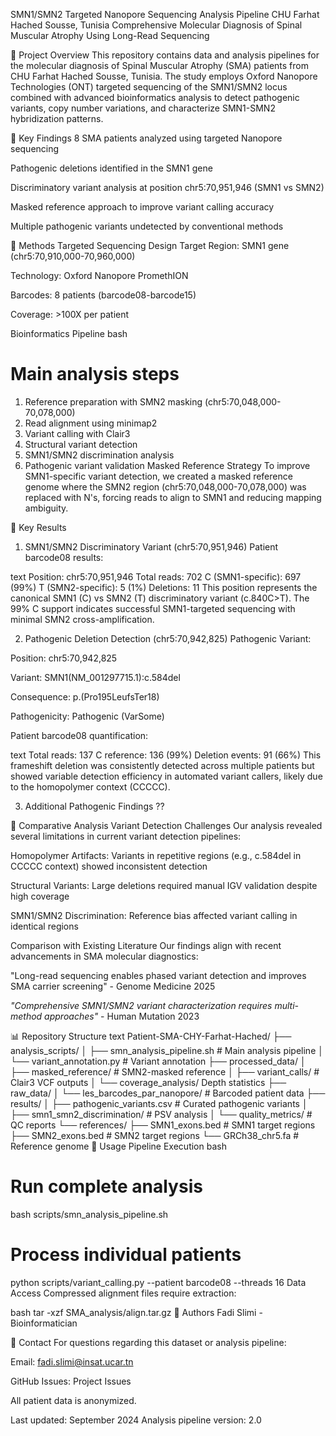 SMN1/SMN2 Targeted Nanopore Sequencing Analysis Pipeline
CHU Farhat Hached Sousse, Tunisia
Comprehensive Molecular Diagnosis of Spinal Muscular Atrophy Using Long-Read Sequencing

📖 Project Overview
This repository contains data and analysis pipelines for the molecular diagnosis of Spinal Muscular Atrophy (SMA) patients from CHU Farhat Hached Sousse, Tunisia. The study employs Oxford Nanopore Technologies (ONT) targeted sequencing of the SMN1/SMN2 locus combined with advanced bioinformatics analysis to detect pathogenic variants, copy number variations, and characterize SMN1-SMN2 hybridization patterns.

🧬 Key Findings
8 SMA patients analyzed using targeted Nanopore sequencing

Pathogenic deletions identified in the SMN1 gene

Discriminatory variant analysis at position chr5:70,951,946 (SMN1 vs SMN2)

Masked reference approach to improve variant calling accuracy

Multiple pathogenic variants undetected by conventional methods

🧪 Methods
Targeted Sequencing Design
Target Region: SMN1 gene (chr5:70,910,000-70,960,000)

Technology: Oxford Nanopore PromethION

Barcodes: 8 patients (barcode08-barcode15)

Coverage: >100X per patient

Bioinformatics Pipeline
bash
# Main analysis steps
1. Reference preparation with SMN2 masking (chr5:70,048,000-70,078,000)
2. Read alignment using minimap2
3. Variant calling with Clair3
4. Structural variant detection
5. SMN1/SMN2 discrimination analysis
6. Pathogenic variant validation
Masked Reference Strategy
To improve SMN1-specific variant detection, we created a masked reference genome where the SMN2 region (chr5:70,048,000-70,078,000) was replaced with N's, forcing reads to align to SMN1 and reducing mapping ambiguity.

🔬 Key Results
1. SMN1/SMN2 Discriminatory Variant (chr5:70,951,946)
Patient barcode08 results:

text
Position: chr5:70,951,946
Total reads: 702
C (SMN1-specific): 697 (99%) 
T (SMN2-specific): 5 (1%)
Deletions: 11
This position represents the canonical SMN1 (C) vs SMN2 (T) discriminatory variant (c.840C>T). The 99% C support indicates successful SMN1-targeted sequencing with minimal SMN2 cross-amplification.

2. Pathogenic Deletion Detection (chr5:70,942,825)
Pathogenic Variant:

Position: chr5:70,942,825

Variant: SMN1(NM_001297715.1):c.584del

Consequence: p.(Pro195LeufsTer18)

Pathogenicity: Pathogenic (VarSome)

Patient barcode08 quantification:

text
Total reads: 137
C reference: 136 (99%)
Deletion events: 91 (66%)
This frameshift deletion was consistently detected across multiple patients but showed variable detection efficiency in automated variant callers, likely due to the homopolymer context (CCCCC).

3. Additional Pathogenic Findings
??

🧫 Comparative Analysis
Variant Detection Challenges
Our analysis revealed several limitations in current variant detection pipelines:

Homopolymer Artifacts: Variants in repetitive regions (e.g., c.584del in CCCCC context) showed inconsistent detection

Structural Variants: Large deletions required manual IGV validation despite high coverage

SMN1/SMN2 Discrimination: Reference bias affected variant calling in identical regions

Comparison with Existing Literature
Our findings align with recent advancements in SMA molecular diagnostics:

"Long-read sequencing enables phased variant detection and improves SMA carrier screening" - Genome Medicine 2025

*"Comprehensive SMN1/SMN2 variant characterization requires multi-method approaches"* - Human Mutation 2023

📊 Repository Structure
text
Patient-SMA-CHY-Farhat-Hached/
├── analysis_scripts/
│   ├── smn_analysis_pipeline.sh    # Main analysis pipeline
│   └── variant_annotation.py       # Variant annotation
├── processed_data/
│   ├── masked_reference/           # SMN2-masked reference
│   ├── variant_calls/              # Clair3 VCF outputs
│   └── coverage_analysis/          Depth statistics
├── raw_data/
│   └── les_barcodes_par_nanopore/  # Barcoded patient data
├── results/
│   ├── pathogenic_variants.csv     # Curated pathogenic variants
│   ├── smn1_smn2_discrimination/   # PSV analysis
│   └── quality_metrics/            # QC reports
└── references/
    ├── SMN1_exons.bed              # SMN1 target regions
    ├── SMN2_exons.bed              # SMN2 target regions
    └── GRCh38_chr5.fa              # Reference genome
🚀 Usage
Pipeline Execution
bash
# Run complete analysis
bash scripts/smn_analysis_pipeline.sh

# Process individual patients
python scripts/variant_calling.py --patient barcode08 --threads 16
Data Access
Compressed alignment files require extraction:

bash
tar -xzf SMA_analysis/align.tar.gz
👥 Authors
Fadi Slimi - Bioinformatician 

📧 Contact
For questions regarding this dataset or analysis pipeline:

Email: fadi.slimi@insat.ucar.tn

GitHub Issues: Project Issues

All patient data is anonymized.

Last updated: September 2024
Analysis pipeline version: 2.0
